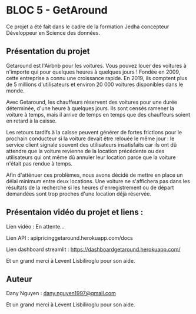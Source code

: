 # BLOC 5 - GetAround

Ce projet a été fait dans le cadre de la formation Jedha concepteur Développeur en Science des données.

## Présentation du projet

Getaround est l'Airbnb pour les voitures. Vous pouvez louer des voitures à n'importe qui pour quelques heures à quelques jours ! Fondée en 2009, cette entreprise a connu une croissance rapide. En 2019, ils comptent plus de 5 millions d'utilisateurs et environ 20 000 voitures disponibles dans le monde.

Avec Getaround, les chauffeurs réservent des voitures pour une durée déterminée, d'une heure à quelques jours. Ils sont censés ramener la voiture à temps, mais il arrive de temps en temps que des chauffeurs soient en retard à la caisse.

Les retours tardifs à la caisse peuvent générer de fortes frictions pour le prochain conducteur si la voiture devait être relouée le même jour : le service client signale souvent des utilisateurs insatisfaits car ils ont dû attendre que la voiture revienne de la location précédente ou des utilisateurs qui ont même dû annuler leur location parce que la voiture n'était pas rendue à temps.

Afin d'atténuer ces problèmes, nous avons décidé de mettre en place un délai minimum entre deux locations. Une voiture ne s'affichera pas dans les résultats de la recherche si les heures d'enregistrement ou de départ demandées sont trop proches d'une location déjà réservée.

## Présentaion vidéo du projet et liens :
Lien vidéo : En attente...

Lien API : apipricinggetaround.herokuapp.com/docs

Lien dashboard streamlit : https://dashboardgetaround.herokuapp.com/

Et un grand merci à Levent Lisbiliroglu pour son aide.

## Auteur
Dany Nguyen : dany.nguyen1997@gmail.com

Et un grand merci à Levent Lisbiliroglu pour son aide.
